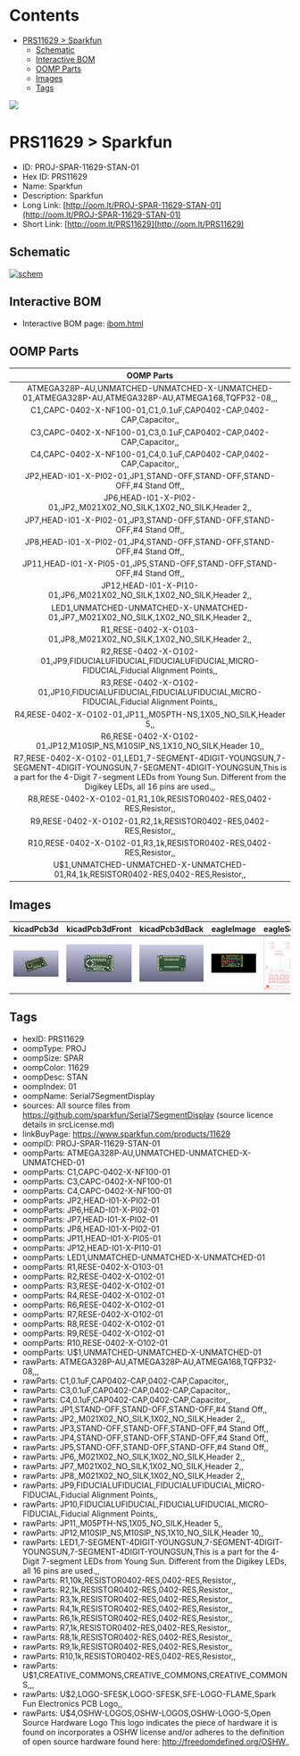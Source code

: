 



Contents
========

* [PRS11629 > Sparkfun](#prs11629--sparkfun)
	* [Schematic](#schematic)
	* [Interactive BOM](#interactive-bom)
	* [OOMP Parts](#oomp-parts)
	* [Images](#images)
	* [Tags](#tags)
  
![][im]
# PRS11629 > Sparkfun

- ID: PROJ-SPAR-11629-STAN-01
- Hex ID: PRS11629
- Name: Sparkfun
- Description: Sparkfun
- Long Link: [http://oom.lt/PROJ-SPAR-11629-STAN-01](http://oom.lt/PROJ-SPAR-11629-STAN-01)
- Short Link: [http://oom.lt/PRS11629](http://oom.lt/PRS11629)

## Schematic
  
[![schem](eagleSchemImage.png)](eagleSchemImage.png)
## Interactive BOM

- Interactive BOM page: [ibom.html](https://htmlpreview.github.io/?https://github.com/oomlout/oomlout_OOMP_projects/blob/main/PROJ-SPAR-11629-STAN-01/kicad/bom/ibom.html)

## OOMP Parts
  

|OOMP Parts|
| :---: |
|ATMEGA328P-AU,UNMATCHED-UNMATCHED-X-UNMATCHED-01,ATMEGA328P-AU,ATMEGA328P-AU,ATMEGA168,TQFP32-08,,,|
|C1,CAPC-0402-X-NF100-01,C1,0.1uF,CAP0402-CAP,0402-CAP,Capacitor,,|
|C3,CAPC-0402-X-NF100-01,C3,0.1uF,CAP0402-CAP,0402-CAP,Capacitor,,|
|C4,CAPC-0402-X-NF100-01,C4,0.1uF,CAP0402-CAP,0402-CAP,Capacitor,,|
|JP2,HEAD-I01-X-PI02-01,JP1,STAND-OFF,STAND-OFF,STAND-OFF,#4 Stand Off,,|
|JP6,HEAD-I01-X-PI02-01,JP2,,M021X02_NO_SILK,1X02_NO_SILK,Header 2,,|
|JP7,HEAD-I01-X-PI02-01,JP3,STAND-OFF,STAND-OFF,STAND-OFF,#4 Stand Off,,|
|JP8,HEAD-I01-X-PI02-01,JP4,STAND-OFF,STAND-OFF,STAND-OFF,#4 Stand Off,,|
|JP11,HEAD-I01-X-PI05-01,JP5,STAND-OFF,STAND-OFF,STAND-OFF,#4 Stand Off,,|
|JP12,HEAD-I01-X-PI10-01,JP6,,M021X02_NO_SILK,1X02_NO_SILK,Header 2,,|
|LED1,UNMATCHED-UNMATCHED-X-UNMATCHED-01,JP7,,M021X02_NO_SILK,1X02_NO_SILK,Header 2,,|
|R1,RESE-0402-X-O103-01,JP8,,M021X02_NO_SILK,1X02_NO_SILK,Header 2,,|
|R2,RESE-0402-X-O102-01,JP9,FIDUCIALUFIDUCIAL,FIDUCIALUFIDUCIAL,MICRO-FIDUCIAL,Fiducial Alignment Points,,|
|R3,RESE-0402-X-O102-01,JP10,FIDUCIALUFIDUCIAL,FIDUCIALUFIDUCIAL,MICRO-FIDUCIAL,Fiducial Alignment Points,,|
|R4,RESE-0402-X-O102-01,JP11,,M05PTH-NS,1X05_NO_SILK,Header 5,,|
|R6,RESE-0402-X-O102-01,JP12,M10SIP_NS,M10SIP_NS,1X10_NO_SILK,Header 10,,|
|R7,RESE-0402-X-O102-01,LED1,7-SEGMENT-4DIGIT-YOUNGSUN,7-SEGMENT-4DIGIT-YOUNGSUN,7-SEGMENT-4DIGIT-YOUNGSUN,This is a part for the 4-Digit 7-segment LEDs from Young Sun.  Different from the Digikey LEDs, all 16 pins are used.,,|
|R8,RESE-0402-X-O102-01,R1,10k,RESISTOR0402-RES,0402-RES,Resistor,,|
|R9,RESE-0402-X-O102-01,R2,1k,RESISTOR0402-RES,0402-RES,Resistor,,|
|R10,RESE-0402-X-O102-01,R3,1k,RESISTOR0402-RES,0402-RES,Resistor,,|
|U$1,UNMATCHED-UNMATCHED-X-UNMATCHED-01,R4,1k,RESISTOR0402-RES,0402-RES,Resistor,,|

## Images
  
  

|kicadPcb3d|kicadPcb3dFront|kicadPcb3dBack|eagleImage|eagleSchemImage|
| :---: | :---: | :---: | :---: | :---: |
|[![kicadPcb3d](kicadPcb3d_140.png)](kicadPcb3d.png)|[![kicadPcb3dFront](kicadPcb3dFront_140.png)](kicadPcb3dFront.png)|[![kicadPcb3dBack](kicadPcb3dBack_140.png)](kicadPcb3dBack.png)|[![eagleImage](eagleImage_140.png)](eagleImage.png)|[![eagleSchemImage](eagleSchemImage_140.png)](eagleSchemImage.png)|

## Tags

- hexID: PRS11629
- oompType: PROJ
- oompSize: SPAR
- oompColor: 11629
- oompDesc: STAN
- oompIndex: 01
- oompName: Serial7SegmentDisplay
- sources: All source files from https://github.com/sparkfun/Serial7SegmentDisplay (source licence details in srcLicense.md)
- linkBuyPage: https://www.sparkfun.com/products/11629
- oompID: PROJ-SPAR-11629-STAN-01
- oompParts: ATMEGA328P-AU,UNMATCHED-UNMATCHED-X-UNMATCHED-01
- oompParts: C1,CAPC-0402-X-NF100-01
- oompParts: C3,CAPC-0402-X-NF100-01
- oompParts: C4,CAPC-0402-X-NF100-01
- oompParts: JP2,HEAD-I01-X-PI02-01
- oompParts: JP6,HEAD-I01-X-PI02-01
- oompParts: JP7,HEAD-I01-X-PI02-01
- oompParts: JP8,HEAD-I01-X-PI02-01
- oompParts: JP11,HEAD-I01-X-PI05-01
- oompParts: JP12,HEAD-I01-X-PI10-01
- oompParts: LED1,UNMATCHED-UNMATCHED-X-UNMATCHED-01
- oompParts: R1,RESE-0402-X-O103-01
- oompParts: R2,RESE-0402-X-O102-01
- oompParts: R3,RESE-0402-X-O102-01
- oompParts: R4,RESE-0402-X-O102-01
- oompParts: R6,RESE-0402-X-O102-01
- oompParts: R7,RESE-0402-X-O102-01
- oompParts: R8,RESE-0402-X-O102-01
- oompParts: R9,RESE-0402-X-O102-01
- oompParts: R10,RESE-0402-X-O102-01
- oompParts: U$1,UNMATCHED-UNMATCHED-X-UNMATCHED-01
- rawParts: ATMEGA328P-AU,ATMEGA328P-AU,ATMEGA168,TQFP32-08,,,
- rawParts: C1,0.1uF,CAP0402-CAP,0402-CAP,Capacitor,,
- rawParts: C3,0.1uF,CAP0402-CAP,0402-CAP,Capacitor,,
- rawParts: C4,0.1uF,CAP0402-CAP,0402-CAP,Capacitor,,
- rawParts: JP1,STAND-OFF,STAND-OFF,STAND-OFF,#4 Stand Off,,
- rawParts: JP2,,M021X02_NO_SILK,1X02_NO_SILK,Header 2,,
- rawParts: JP3,STAND-OFF,STAND-OFF,STAND-OFF,#4 Stand Off,,
- rawParts: JP4,STAND-OFF,STAND-OFF,STAND-OFF,#4 Stand Off,,
- rawParts: JP5,STAND-OFF,STAND-OFF,STAND-OFF,#4 Stand Off,,
- rawParts: JP6,,M021X02_NO_SILK,1X02_NO_SILK,Header 2,,
- rawParts: JP7,,M021X02_NO_SILK,1X02_NO_SILK,Header 2,,
- rawParts: JP8,,M021X02_NO_SILK,1X02_NO_SILK,Header 2,,
- rawParts: JP9,FIDUCIALUFIDUCIAL,FIDUCIALUFIDUCIAL,MICRO-FIDUCIAL,Fiducial Alignment Points,,
- rawParts: JP10,FIDUCIALUFIDUCIAL,FIDUCIALUFIDUCIAL,MICRO-FIDUCIAL,Fiducial Alignment Points,,
- rawParts: JP11,,M05PTH-NS,1X05_NO_SILK,Header 5,,
- rawParts: JP12,M10SIP_NS,M10SIP_NS,1X10_NO_SILK,Header 10,,
- rawParts: LED1,7-SEGMENT-4DIGIT-YOUNGSUN,7-SEGMENT-4DIGIT-YOUNGSUN,7-SEGMENT-4DIGIT-YOUNGSUN,This is a part for the 4-Digit 7-segment LEDs from Young Sun.  Different from the Digikey LEDs, all 16 pins are used.,,
- rawParts: R1,10k,RESISTOR0402-RES,0402-RES,Resistor,,
- rawParts: R2,1k,RESISTOR0402-RES,0402-RES,Resistor,,
- rawParts: R3,1k,RESISTOR0402-RES,0402-RES,Resistor,,
- rawParts: R4,1k,RESISTOR0402-RES,0402-RES,Resistor,,
- rawParts: R6,1k,RESISTOR0402-RES,0402-RES,Resistor,,
- rawParts: R7,1k,RESISTOR0402-RES,0402-RES,Resistor,,
- rawParts: R8,1k,RESISTOR0402-RES,0402-RES,Resistor,,
- rawParts: R9,1k,RESISTOR0402-RES,0402-RES,Resistor,,
- rawParts: R10,1k,RESISTOR0402-RES,0402-RES,Resistor,,
- rawParts: U$1,CREATIVE_COMMONS,CREATIVE_COMMONS,CREATIVE_COMMONS,,,
- rawParts: U$2,LOGO-SFESK,LOGO-SFESK,SFE-LOGO-FLAME,Spark Fun Electronics PCB Logo,,
- rawParts: U$4,OSHW-LOGOS,OSHW-LOGOS,OSHW-LOGO-S,Open Source Hardware Logo This logo indicates the piece of hardware it is found on incorporates a OSHW license and/or adheres to the definition of open source hardware found here: http://freedomdefined.org/OSHW,,



[im]: kicadPcb3d_450.png
